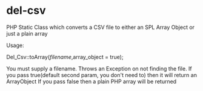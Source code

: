 del-csv
=======

PHP Static Class which converts a CSV file to either an SPL Array Object or just a plain array

Usage:

Del_Csv::toArray($filename,$array_object = true);

You must supply a filename. Throws an Exception on not finding the file.
If you pass true(default second param, you don't need to) then it will return an ArrayObject
If you pass false then a plain PHP array will be returned
